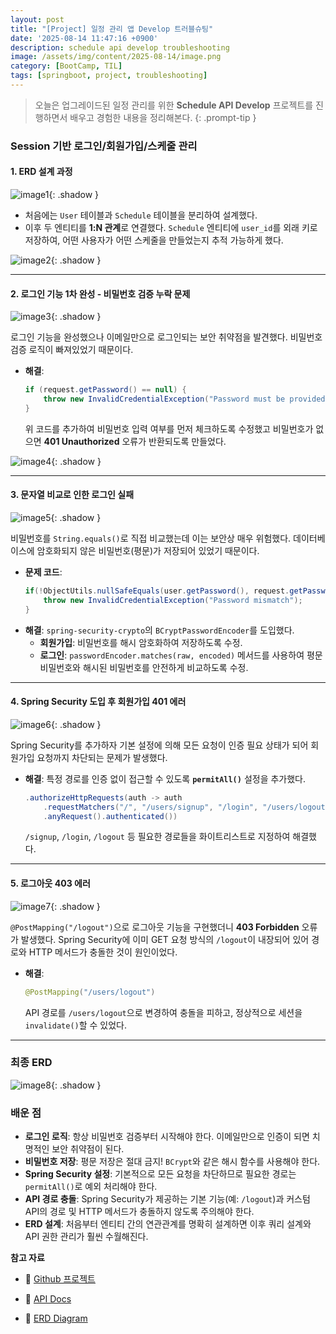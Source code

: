```yaml
---
layout: post
title: "[Project] 일정 관리 앱 Develop 트러블슈팅"
date: '2025-08-14 11:47:16 +0900'
description: schedule api develop troubleshooting
image: /assets/img/content/2025-08-14/image.png
category: [BootCamp, TIL]
tags: [springboot, project, troubleshooting]
---
```


> 오늘은 업그레이드된 일정 관리를 위한 **Schedule API Develop** 프로젝트를 진행하면서 배우고 경험한 내용을 정리해본다.
{: .prompt-tip }

### Session 기반 **로그인/회원가입/스케줄 관리**

#### 1\. ERD 설계 과정

![image1](/assets/img/content/2025-08-14/image1.png){: .shadow }

  * 처음에는 `User` 테이블과 `Schedule` 테이블을 분리하여 설계했다.
  * 이후 두 엔티티를 **1:N 관계**로 연결했다. `Schedule` 엔티티에 `user_id`를 외래 키로 저장하여, 어떤 사용자가 어떤 스케줄을 만들었는지 추적 가능하게 했다.

![image2](/assets/img/content/2025-08-14/image2.png){: .shadow }

-----

#### 2\. 로그인 기능 1차 완성 - 비밀번호 **검증 누락** 문제

![image3](/assets/img/content/2025-08-14/image3.png){: .shadow }

로그인 기능을 완성했으나 이메일만으로 로그인되는 보안 취약점을 발견했다. 비밀번호 검증 로직이 빠져있었기 때문이다.

  * **해결**:
    ```java
    if (request.getPassword() == null) {
        throw new InvalidCredentialException("Password must be provided");
    }
    ```
    위 코드를 추가하여 비밀번호 입력 여부를 먼저 체크하도록 수정했고 비밀번호가 없으면 **401 Unauthorized** 오류가 반환되도록 만들었다.

![image4](/assets/img/content/2025-08-14/image4.png){: .shadow }

-----

#### 3\. 문자열 비교로 인한 **로그인 실패**

![image5](/assets/img/content/2025-08-14/image5.png){: .shadow }

비밀번호를 `String.equals()`로 직접 비교했는데 이는 보안상 매우 위험했다. 데이터베이스에 암호화되지 않은 비밀번호(평문)가 저장되어 있었기 때문이다.

  * **문제 코드**:
    ```java
    if(!ObjectUtils.nullSafeEquals(user.getPassword(), request.getPassword())) {
        throw new InvalidCredentialException("Password mismatch");
    }
    ```
  * **해결**: `spring-security-crypto`의 `BCryptPasswordEncoder`를 도입했다.
      * **회원가입**: 비밀번호를 해시 암호화하여 저장하도록 수정.
      * **로그인**: `passwordEncoder.matches(raw, encoded)` 메서드를 사용하여 평문 비밀번호와 해시된 비밀번호를 안전하게 비교하도록 수정.

-----

#### 4\. Spring Security 도입 후 회원가입 **401** 에러

![image6](/assets/img/content/2025-08-14/image6.png){: .shadow }

Spring Security를 추가하자 기본 설정에 의해 모든 요청이 인증 필요 상태가 되어 회원가입 요청까지 차단되는 문제가 발생했다.

  * **해결**: 특정 경로를 인증 없이 접근할 수 있도록 **`permitAll()`** 설정을 추가했다.
    ```java
    .authorizeHttpRequests(auth -> auth
        .requestMatchers("/", "/users/signup", "/login", "/users/logout").permitAll()
        .anyRequest().authenticated())
    ```
    `/signup`, `/login`, `/logout` 등 필요한 경로들을 화이트리스트로 지정하여 해결했다.

-----

#### 5\. 로그아웃 **403** 에러

![image7](/assets/img/content/2025-08-14/image7.png){: .shadow }

`@PostMapping("/logout")`으로 로그아웃 기능을 구현했더니 **403 Forbidden** 오류가 발생했다. Spring Security에 이미 GET 요청 방식의 `/logout`이 내장되어 있어 경로와 HTTP 메서드가 충돌한 것이 원인이었다.

  * **해결**:
    ```java
    @PostMapping("/users/logout")
    ```
    API 경로를 `/users/logout`으로 변경하여 충돌을 피하고, 정상적으로 세션을 `invalidate()`할 수 있었다.

-----

### 최종 **ERD**

![image8](/assets/img/content/2025-08-14/image8.png){: .shadow }

### 배운 점

  * **로그인 로직**: 항상 비밀번호 검증부터 시작해야 한다. 이메일만으로 인증이 되면 치명적인 보안 취약점이 된다.
  * **비밀번호 저장**: 평문 저장은 절대 금지\! `BCrypt`와 같은 해시 함수를 사용해야 한다.
  * **Spring Security 설정**: 기본적으로 모든 요청을 차단하므로 필요한 경로는 `permitAll()`로 예외 처리해야 한다.
  * **API 경로 충돌**: Spring Security가 제공하는 기본 기능(예: `/logout`)과 커스텀 API의 경로 및 HTTP 메서드가 충돌하지 않도록 주의해야 한다.
  * **ERD 설계**: 처음부터 엔티티 간의 연관관계를 명확히 설계하면 이후 쿼리 설계와 API 권한 관리가 훨씬 수월해진다.


**참고 자료**

- 🔗 [Github 프로젝트](https://github.com/4x2vk/ScheduleApiDevelop)

- 🔗 [API Docs](https://documenter.getpostman.com/view/47183182/2sB3BGHVTr)

- 🔗 [ERD Diagram](https://github.com/4x2vk/ScheduleApiDevelop/issues/1#issuecomment-3186705590)